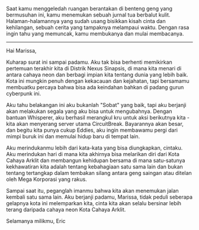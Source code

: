 Saat kamu menggeledah ruangan berantakan di benteng geng yang bermusuhan ini, kamu menemukan sebuah jurnal tua berbalut kulit. Halaman-halamannya yang sudah usang bisikkan kisah cinta dan kehilangan, sebuah cerita yang tampaknya melampaui waktu. Dengan rasa ingin tahu yang memuncak, kamu membukanya dan mulai membacanya.

---

Hai Marissa,

Kuharap surat ini sampai padamu. Aku tak bisa berhenti memikirkan pertemuan terakhir kita di Distrik Nexus Sinapsis, di mana kita menari di antara cahaya neon dan berbagi impian kita tentang dunia yang lebih baik. Kota ini mungkin penuh dengan kekacauan dan kejahatan, tapi bersamamu membuatku percaya bahwa bisa ada keindahan bahkan di padang gurun cyberpunk ini.

Aku tahu belakangan ini aku bukanlah "Sobat" yang baik, tapi aku berjanji akan melakukan segala yang aku bisa untuk mengubahnya. Dengan bantuan Whisperer, aku berhasil merangkul kru untuk aksi berikutnya kita - kita akan menyerang server utama CircuitBreak. Bayarannya akan besar, dan begitu kita punya cukup Eddies, aku ingin membawamu pergi dari mimpi buruk ini dan memulai hidup baru di tempat lain.

Aku merindukanmu lebih dari kata-kata yang bisa diungkapkan, cintaku. Aku merindukan hari di mana kita akhirnya bisa melarikan diri dari Kota Cahaya Arklit dan membangun kehidupan bersama di mana satu-satunya kekhawatiran kita adalah tentang kebahagiaan satu sama lain dan bukan tentang tertangkap dalam tembakan silang antara geng saingan atau ditelan oleh Mega Korporasi yang rakus.

Sampai saat itu, peganglah imanmu bahwa kita akan menemukan jalan kembali satu sama lain. Aku berjanji padamu, Marissa, tidak peduli seberapa gelapnya kota ini melemparkan kita, cinta kita akan selalu bersinar lebih terang daripada cahaya neon Kota Cahaya Arklit.

Selamanya milikmu,
Eric
